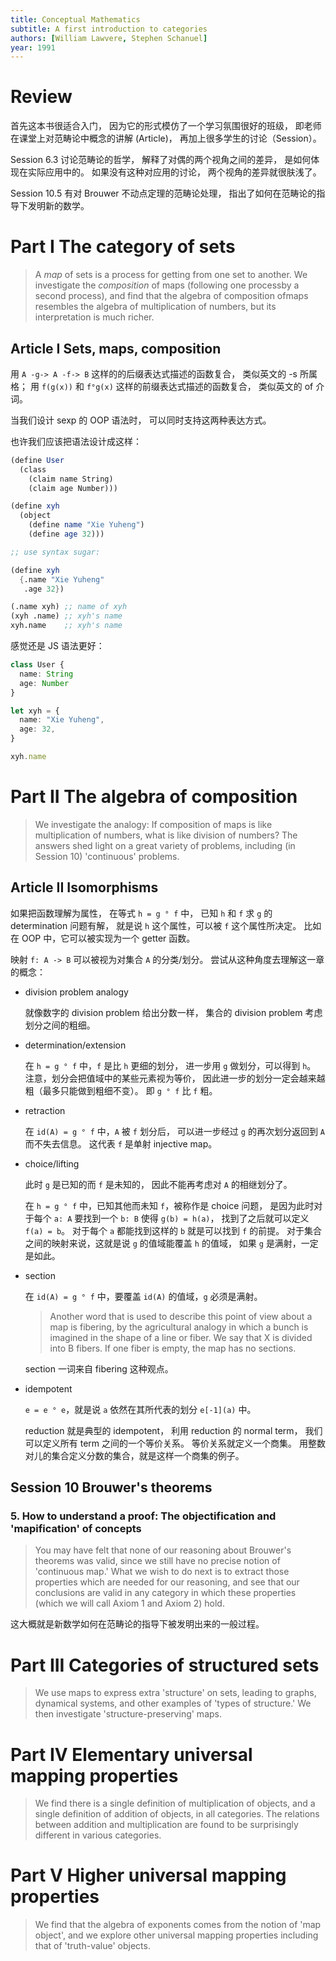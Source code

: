 ```yaml
---
title: Conceptual Mathematics
subtitle: A first introduction to categories
authors: [William Lawvere, Stephen Schanuel]
year: 1991
---
```


# Review

首先这本书很适合入门，
因为它的形式模仿了一个学习氛围很好的班级，
即老师在课堂上对范畴论中概念的讲解 (Article)，
再加上很多学生的讨论（Session）。

Session 6.3 讨论范畴论的哲学，
解释了对偶的两个视角之间的差异，
是如何体现在实际应用中的。
如果没有这种对应用的讨论，
两个视角的差异就很肤浅了。

Session 10.5 有对 Brouwer 不动点定理的范畴论处理，
指出了如何在范畴论的指导下发明新的数学。

# Part I The category of sets

> A _map_ of sets is a process for getting from one set to another. We
> investigate the _composition_ of maps (following one processby a
> second process), and find that the algebra of composition ofmaps
> resembles the algebra of multiplication of numbers, but its
> interpretation is much richer.

## Article I Sets, maps, composition

用 `A -g-> A -f-> B`
这样的的后缀表达式描述的函数复合，
类似英文的 -s 所属格；
用 `f(g(x))` 和 `f°g(x)`
这样的前缀表达式描述的函数复合，
类似英文的 of 介词。

当我们设计 sexp 的 OOP 语法时，
可以同时支持这两种表达方式。

也许我们应该把语法设计成这样：

```scheme
(define User
  (class
    (claim name String)
    (claim age Number)))

(define xyh
  (object
    (define name "Xie Yuheng")
    (define age 32)))

;; use syntax sugar:

(define xyh
  {.name "Xie Yuheng"
   .age 32})

(.name xyh) ;; name of xyh
(xyh .name) ;; xyh's name
xyh.name    ;; xyh's name
```

感觉还是 JS 语法更好：

```typescript
class User {
  name: String
  age: Number
}

let xyh = {
  name: "Xie Yuheng",
  age: 32,
}

xyh.name
```

# Part II The algebra of composition

> We investigate the analogy: If composition of maps is like
> multiplication of numbers, what is like division of numbers?  The
> answers shed light on a great variety of problems, including (in
> Session 10) 'continuous' problems.

## Article II Isomorphisms

如果把函数理解为属性，
在等式 `h = g ° f` 中，
已知 `h` 和 `f` 求 `g` 的 determination 问题有解，
就是说 `h` 这个属性，可以被 `f` 这个属性所决定。
比如在 OOP 中，它可以被实现为一个 getter 函数。

映射 `f: A -> B` 可以被视为对集合 `A` 的分类/划分。
尝试从这种角度去理解这一章的概念：

- division problem analogy

  就像数字的 division problem 给出分数一样，
  集合的 division problem 考虑划分之间的粗细。

- determination/extension

  在 `h = g ° f` 中，`f` 是比 `h` 更细的划分，
  进一步用 `g` 做划分，可以得到 `h`。
  注意，划分会把值域中的某些元素视为等价，
  因此进一步的划分一定会越来越粗（最多只能做到粗细不变）。
  即 `g ° f` 比 `f` 粗。

- retraction

  在 `id(A) = g ° f` 中，`A` 被 `f` 划分后，
  可以进一步经过 `g` 的再次划分返回到 `A` 而不失去信息。
  这代表 `f` 是单射 injective map。

- choice/lifting

  此时 `g` 是已知的而 `f` 是未知的，
  因此不能再考虑对 `A` 的相继划分了。

  在 `h = g ° f` 中，已知其他而未知 `f`，被称作是 choice 问题，
  是因为此时对于每个 `a: A` 要找到一个 `b: B` 使得 `g(b) = h(a)`，
  找到了之后就可以定义 `f(a) = b`。
  对于每个 `a` 都能找到这样的 `b` 就是可以找到 `f` 的前提。
  对于集合之间的映射来说，这就是说 `g` 的值域能覆盖 `h` 的值域，
  如果 `g` 是满射，一定是如此。

- section

  在 `id(A) = g ° f` 中，要覆盖 `id(A)` 的值域，`g` 必须是满射。

  > Another word that is used to describe this point of view about a
  > map is fibering, by the agricultural analogy in which a bunch is
  > imagined in the shape of a line or fiber. We say that X is divided
  > into B fibers. If one fiber is empty, the map has no sections.

  section 一词来自 fibering 这种观点。

- idempotent

  `e = e ° e`，就是说 `a` 依然在其所代表的划分 `e[-1](a)` 中。

  reduction 就是典型的 idempotent，
  利用 reduction 的 normal term，
  我们可以定义所有 term 之间的一个等价关系。
  等价关系就定义一个商集。
  用整数对儿的集合定义分数的集合，就是这样一个商集的例子。

## Session 10 Brouwer's theorems

### 5. How to understand a proof: The objectification and 'mapification' of concepts

> You may have felt that none of our reasoning about Brouwer's
> theorems was valid, since we still have no precise notion of
> 'continuous map.'  What we wish to do next is to extract those
> properties which are needed for our reasoning, and see that our
> conclusions are valid in any category in which these properties
> (which we will call Axiom 1 and Axiom 2) hold.

这大概就是新数学如何在范畴论的指导下被发明出来的一般过程。

# Part III Categories of structured sets

> We use maps to express extra 'structure' on sets, leading to graphs,
> dynamical systems, and other examples of 'types of structure.' We
> then investigate 'structure-preserving' maps.

# Part IV Elementary universal mapping properties

> We find there is a single definition of multiplication of objects,
> and a single definition of addition of objects, in all categories.
> The relations between addition and multiplication are found to be
> surprisingly different in various categories.

# Part V Higher universal mapping properties

> We find that the algebra of exponents comes from the notion of 'map
> object', and we explore other universal mapping properties including
> that of 'truth-value' objects.

